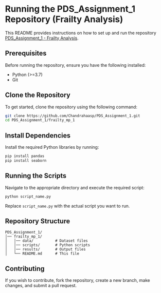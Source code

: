 # Running the PDS_Assignment_1 Repository (Frailty Analysis)

This README provides instructions on how to set up and run the repository [PDS_Assignment_1 - Frailty Analysis](https://github.com/Chandrahaasp/PDS_Assignment_1/tree/main/frailty_mp_1).

## Prerequisites
Before running the repository, ensure you have the following installed:
- Python (>=3.7)
- Git

## Clone the Repository
To get started, clone the repository using the following command:
```sh
git clone https://github.com/Chandrahaasp/PDS_Assignment_1.git
cd PDS_Assignment_1/frailty_mp_1
```

## Install Dependencies
Install the required Python libraries by running:
```sh
pip install pandas
pip install seaborn
```

## Running the Scripts
Navigate to the appropriate directory and execute the required script:
```sh
python script_name.py
```
Replace `script_name.py` with the actual script you want to run.

## Repository Structure
```
PDS_Assignment_1/
│── frailty_mp_1/
│   │── data/          # Dataset files
│   │── scripts/       # Python scripts
│   │── results/       # Output files
│   └── README.md      # This file
```

## Contributing
If you wish to contribute, fork the repository, create a new branch, make changes, and submit a pull request.


